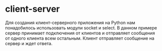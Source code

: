 # client-server
Для создания клиент-серверного приложения на Python нам понадобилось использовать модули socket и select.
В данном примере сервер принимает подключения от клиентов и отправляет сообщения от одного клиента всем остальным. 
Клиент отправляет сообщение на сервер и ждет ответа.
